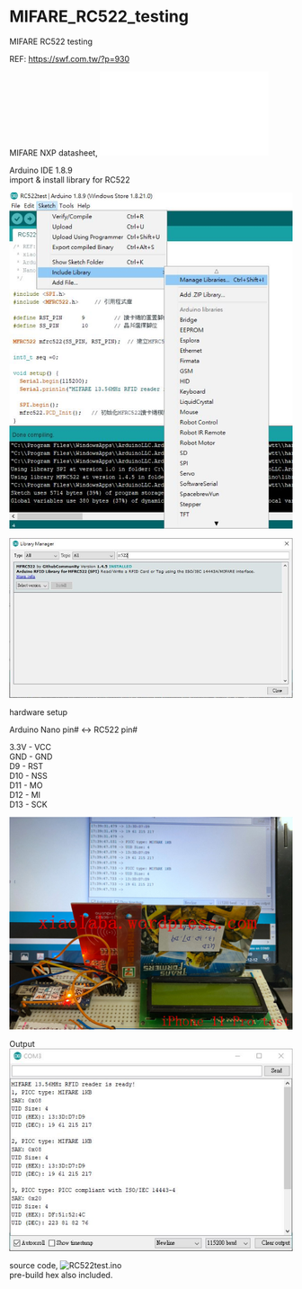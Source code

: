 # MIFARE_RC522_testing
MIFARE RC522 testing  

REF: https://swf.com.tw/?p=930

MIFARE NXP datasheet, ![AN10833.pdf](AN10833.pdf)  

Arduino IDE 1.8.9  
import & install library for RC522

![xiaolaba_MIFARE_RC522_testing_add_library.jpg](xiaolaba_MIFARE_RC522_testing_add_library.jpg)  

![xiaolaba_MIFARE_RC522_testing_install_library.jpg](xiaolaba_MIFARE_RC522_testing_install_library.jpg)

  
hardware setup  
  
Arduino Nano pin# <-> RC522 pin#

3.3V - VCC  
GND - GND  
D9 - RST  
D10 - NSS  
D11 - MO  
D12 - MI  
D13 - SCK  

![xiaolaba_MIFARE_RC522_testing.jpg](xiaolaba_MIFARE_RC522_testing.jpg)  
  
Output  
![xiaolaba_MIFARE_RC522_testing_output.jpg](xiaolaba_MIFARE_RC522_testing_output.jpg)

source code, ![RC522test.ino](RC522test.ino)  
pre-build hex also included.

